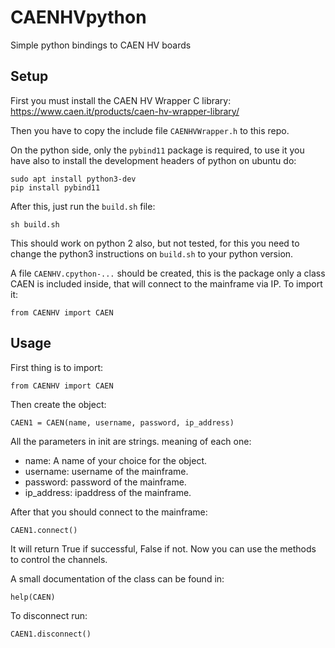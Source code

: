 # CAENHVpython

Simple python bindings to CAEN HV boards

## Setup

First you must install the CAEN HV Wrapper C library: https://www.caen.it/products/caen-hv-wrapper-library/

Then you have to copy the include file `CAENHVWrapper.h` to this repo.

On the python side, only the `pybind11` package is required, to use it you have also to install the development headers of python
on ubuntu do:

``` 
sudo apt install python3-dev
pip install pybind11
```

After this, just run the `build.sh` file:

```
sh build.sh 
```

This should work on python 2 also, but not tested, for this you need to change the python3 instructions on `build.sh` to your python version.

A file `CAENHV.cpython-...` should be created, this is the package only a class CAEN is included inside, that will connect to the mainframe via IP. To import it:

```
from CAENHV import CAEN
```

## Usage

First thing is to import:

```
from CAENHV import CAEN
```

Then create the object:

```
CAEN1 = CAEN(name, username, password, ip_address)
```

All the parameters in init are strings. meaning of each one:

- name: A name of your choice for the object.
- username: username of the mainframe.
- password: password of the mainframe.
- ip_address: ipaddress of the mainframe.

After that you should connect to the mainframe:

```
CAEN1.connect()
```

It will return True if successful, False if not. Now you can use the methods to control the channels.

A small documentation of the class can be found in:

```
help(CAEN)
```

To disconnect run:

```
CAEN1.disconnect()
```